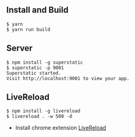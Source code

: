 ## Install and Build

```
$ yarn
$ yarn run build
```

## Server
```
$ npm install -g superstatic
$ superstatic -p 9001
Superstatic started.
Visit http://localhost:9001 to view your app.
```

## LiveReload
```
$ npm install -g livereload
$ livereload . -w 500 -d
```

- Install chrome extension [LiveReload](https://chrome.google.com/webstore/detail/livereload/jnihajbhpnppcggbcgedagnkighmdlei?utm_source=chrome-ntp-icon)
